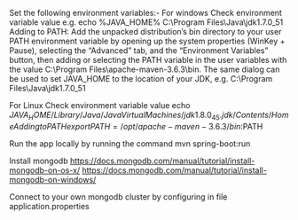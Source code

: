 Set the following environment variables:-
For windows
Check environment variable value e.g.
echo %JAVA_HOME% 
C:\Program Files\Java\jdk1.7.0_51
Adding to PATH: Add the unpacked distribution’s bin directory to your user PATH environment variable by opening up the system properties (WinKey + Pause), selecting the “Advanced” tab, and the “Environment Variables” button, then adding or selecting the PATH variable in the user variables with the value C:\Program Files\apache-maven-3.6.3\bin. The same dialog can be used to set JAVA_HOME to the location of your JDK, e.g. C:\Program Files\Java\jdk1.7.0_51

For Linux
Check environment variable value
echo $JAVA_HOME
/Library/Java/JavaVirtualMachines/jdk1.8.0_45.jdk/Contents/Home
Adding to PATH
export PATH=/opt/apache-maven-3.6.3/bin:$PATH

Run the app locally by running the command 
mvn spring-boot:run

Install mongodb 
https://docs.mongodb.com/manual/tutorial/install-mongodb-on-os-x/
https://docs.mongodb.com/manual/tutorial/install-mongodb-on-windows/

Connect to your own mongodb cluster by configuring in file application.properties 

